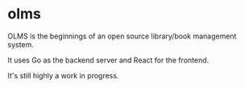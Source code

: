 # olms
OLMS is the beginnings of an open source library/book management system.

It uses Go as the backend server and React for the frontend.

It's still highly a work in progress.
